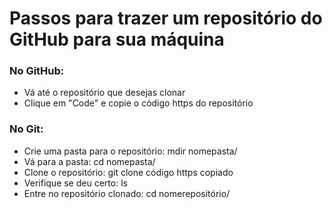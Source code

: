 # Passos para trazer um repositório do GitHub para sua máquina

### No GitHub:

- Vá até o repositório que desejas clonar
- Clique em "Code" e copie o código https do repositório

### No Git:

- Crie uma pasta para o repositório: mdir nomepasta/
- Vá para a pasta: cd nomepasta/
- Clone o repositório: git clone código https copiado
- Verifique se deu certo: ls
- Entre no repositório clonado: cd nomerepositório/